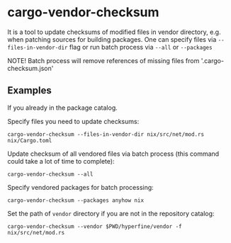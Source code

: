 # cargo-vendor-checksum
It is a tool to update checksums of modified files in vendor directory, e.g.
when patching sources for building packages. One can specify files via
`--files-in-vendor-dir` flag or run batch process via `--all` or `--packages`

NOTE! Batch process will remove references of missing files from
'.cargo-checksum.json'

## Examples
If you already in the package catalog.

Specify files you need to update checksums:
```
cargo-vendor-checksum --files-in-vendor-dir nix/src/net/mod.rs nix/Cargo.toml
```
Update checksum of all vendored files via batch process (this command could
take a lot of time to complete):
```
cargo-vendor-checksum --all
```
Specify vendored packages for batch processing:
```
cargo-vendor-checksum --packages anyhow nix
```
Set the path of `vendor` directory if you are not in the repository catalog:
```
cargo-vendor-checksum --vendor $PWD/hyperfine/vendor -f nix/src/net/mod.rs
```
